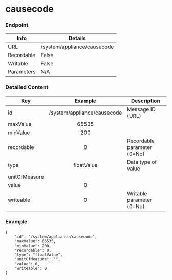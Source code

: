 # causecode



### Endpoint

| Info  | Details |
| ------------- | ------------- |
| URL   | /system/appliance/causecode   |
| Recordable   | False   |
| Writable   | False   |
| Parameters  | N/A |

### Detailed Content

|  Key  | Example | Description |
| ------------- | :------: | ------------------------------ |
|  id | /system/appliance/causecode | Message ID (URL) |
|  maxValue | 65535 |  |
|  minValue | 200 |  |
|  recordable | 0 | Recordable parameter (0=No) |
|  type | floatValue | Data type of value |
|  unitOfMeasure |  |  |
|  value | 0 |  |
|  writeable | 0 | Writable parameter (0=No) |



### Example
```
{
    "id": "/system/appliance/causecode",
    "maxValue": 65535,
    "minValue": 200,
    "recordable": 0,
    "type": "floatValue",
    "unitOfMeasure": "",
    "value": 0,
    "writeable": 0
}
```
